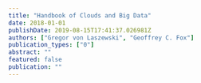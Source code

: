 ```yaml
---
title: "Handbook of Clouds and Big Data"
date: 2018-01-01
publishDate: 2019-08-15T17:41:37.026981Z
authors: ["Gregor von Laszewski", "Geoffrey C. Fox"]
publication_types: ["0"]
abstract: ""
featured: false
publication: ""
---
```


